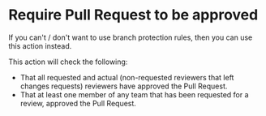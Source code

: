 # Require Pull Request to be approved

If you can't / don't want to use branch protection rules, then you can use this action instead.

This action will check the following:
- That all requested and actual (non-requested reviewers that left changes requests) reviewers have approved the Pull Request.
- That at least one member of any team that has been requested for a review, approved the Pull Request.